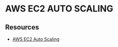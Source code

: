 # AWS EC2 AUTO SCALING

## Resources
- [AWS EC2 Auto Scaling](https://docs.aws.amazon.com/autoscaling/ec2/userguide/what-is-amazon-ec2-auto-scaling.html)
